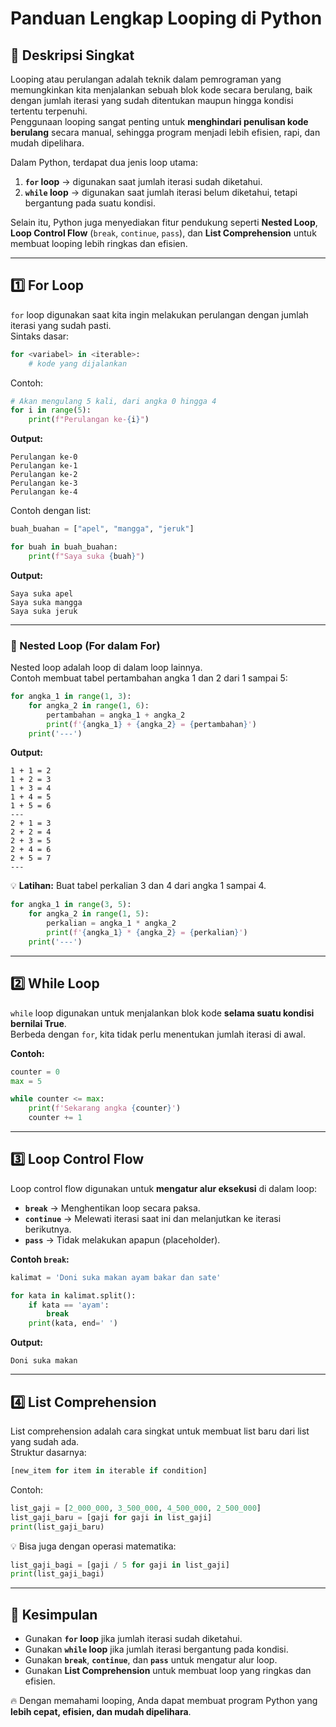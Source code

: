 # Panduan Lengkap Looping di Python

## 📌 Deskripsi Singkat
Looping atau perulangan adalah teknik dalam pemrograman yang memungkinkan kita menjalankan sebuah blok kode secara berulang, baik dengan jumlah iterasi yang sudah ditentukan maupun hingga kondisi tertentu terpenuhi.  
Penggunaan looping sangat penting untuk **menghindari penulisan kode berulang** secara manual, sehingga program menjadi lebih efisien, rapi, dan mudah dipelihara.

Dalam Python, terdapat dua jenis loop utama:
1. **`for` loop** → digunakan saat jumlah iterasi sudah diketahui.
2. **`while` loop** → digunakan saat jumlah iterasi belum diketahui, tetapi bergantung pada suatu kondisi.

Selain itu, Python juga menyediakan fitur pendukung seperti **Nested Loop**, **Loop Control Flow** (`break`, `continue`, `pass`), dan **List Comprehension** untuk membuat looping lebih ringkas dan efisien.

---

## 1️⃣ For Loop
`for` loop digunakan saat kita ingin melakukan perulangan dengan jumlah iterasi yang sudah pasti.  
Sintaks dasar:

```python
for <variabel> in <iterable>:
    # kode yang dijalankan
```

Contoh:
```python
# Akan mengulang 5 kali, dari angka 0 hingga 4
for i in range(5):
    print(f"Perulangan ke-{i}")
```

**Output:**
```
Perulangan ke-0
Perulangan ke-1
Perulangan ke-2
Perulangan ke-3
Perulangan ke-4
```

Contoh dengan list:
```python
buah_buahan = ["apel", "mangga", "jeruk"]

for buah in buah_buahan:
    print(f"Saya suka {buah}")
```

**Output:**
```
Saya suka apel
Saya suka mangga
Saya suka jeruk
```

---

### 🔄 Nested Loop (For dalam For)
Nested loop adalah loop di dalam loop lainnya.  
Contoh membuat tabel pertambahan angka 1 dan 2 dari 1 sampai 5:

```python
for angka_1 in range(1, 3):
    for angka_2 in range(1, 6):
        pertambahan = angka_1 + angka_2
        print(f'{angka_1} + {angka_2} = {pertambahan}')
    print('---')
```

**Output:**
```
1 + 1 = 2
1 + 2 = 3
1 + 3 = 4
1 + 4 = 5
1 + 5 = 6
---
2 + 1 = 3
2 + 2 = 4
2 + 3 = 5
2 + 4 = 6
2 + 5 = 7
---
```

💡 **Latihan:** Buat tabel perkalian 3 dan 4 dari angka 1 sampai 4.

```python
for angka_1 in range(3, 5):
    for angka_2 in range(1, 5):
        perkalian = angka_1 * angka_2
        print(f'{angka_1} * {angka_2} = {perkalian}')
    print('---')
```

---

## 2️⃣ While Loop
`while` loop digunakan untuk menjalankan blok kode **selama suatu kondisi bernilai True**.  
Berbeda dengan `for`, kita tidak perlu menentukan jumlah iterasi di awal.

**Contoh:**
```python
counter = 0
max = 5

while counter <= max:
    print(f'Sekarang angka {counter}')
    counter += 1
```

---

## 3️⃣ Loop Control Flow
Loop control flow digunakan untuk **mengatur alur eksekusi** di dalam loop:

- **`break`** → Menghentikan loop secara paksa.
- **`continue`** → Melewati iterasi saat ini dan melanjutkan ke iterasi berikutnya.
- **`pass`** → Tidak melakukan apapun (placeholder).

**Contoh `break`:**
```python
kalimat = 'Doni suka makan ayam bakar dan sate'

for kata in kalimat.split():
    if kata == 'ayam':
        break
    print(kata, end=' ')
```

**Output:**
```
Doni suka makan
```

---

## 4️⃣ List Comprehension
List comprehension adalah cara singkat untuk membuat list baru dari list yang sudah ada.  
Struktur dasarnya:
```python
[new_item for item in iterable if condition]
```

Contoh:
```python
list_gaji = [2_000_000, 3_500_000, 4_500_000, 2_500_000]
list_gaji_baru = [gaji for gaji in list_gaji]
print(list_gaji_baru)
```

💡 Bisa juga dengan operasi matematika:
```python
list_gaji_bagi = [gaji / 5 for gaji in list_gaji]
print(list_gaji_bagi)
```

---

## 📌 Kesimpulan
- Gunakan **`for` loop** jika jumlah iterasi sudah diketahui.
- Gunakan **`while` loop** jika jumlah iterasi bergantung pada kondisi.
- Gunakan **`break`**, **`continue`**, dan **`pass`** untuk mengatur alur loop.
- Gunakan **List Comprehension** untuk membuat loop yang ringkas dan efisien.

🔥 Dengan memahami looping, Anda dapat membuat program Python yang **lebih cepat, efisien, dan mudah dipelihara**.
